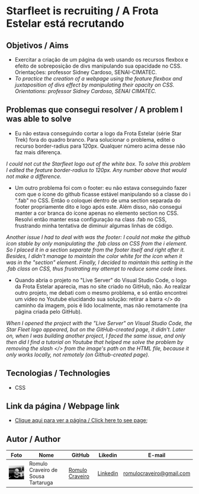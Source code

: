 # Starfleet is recruiting / A Frota Estelar está recrutando

## Objetivos / Aims

* Exercitar a criação de um página da web usando os recursos flexbox e efeito de sobreposição de divs manipulando sua opacidade no CSS. Orientações: professor Sidney Cardoso, SENAI-CIMATEC.
* <i> To practice the creation of a webpage using the feature flexbox and juxtaposition of divs effect by manipulating their opacity on CSS. Orientations: professor Sidney Cardoso, SENAI CIMATEC.</i>

## Problemas que consegui resolver / A problem I was able to solve

* Eu não estava conseguindo cortar a logo da Frota Estelar (série Star Trek) fora do quadro branco. Para solucionar o problema, editei o recurso border-radius para 120px. Qualquer número acima desse não faz mais diferença.

_I could not cut the Starfleet logo out of the white box. To solve this problem I edited the feature border-radius to 120px. Any number above that would not make a difference._

* Um outro problema foi com o footer: eu não estava conseguindo fazer com que o ícone do github ficasse estável manipulando só a classe do i ".fab" no CSS. Então o coloquei dentro de uma section separada do footer propriamente dito e logo após este. Além disso, não consegui manter a cor branca do ícone apenas no elemento section no CSS. Resolvi então manter essa configuração na class .fab no CSS, frustrando minha tentativa de diminuir algumas linhas de código.

_Another issue I had to deal with was the footer: I could not make the github icon stable by only manipulating the .fab class on CSS from the i element. So I placed it in a section separate from the footer itself and right after it. Besides, I didn't manage to maintain the color white for the icon when it was in the "section" element. Finally, I decided to maintain this setting in the .fab class on CSS, thus frustrating my attempt to reduce some code lines._

* Quando abria o projeto no "Live Server" do Visual Studio Code, o logo da Frota Estelar aparecia, mas no site criado no GitHub, não. Ao realizar outro projeto, me debati com o mesmo problema, e só então encontrei um video no Youtube elucidando sua solução: retirar a barra </> do caminho da imagem, pois é lido localmente, mas não remotamente (na página criada pelo GitHub).

_When I opened the project with the "Live Server" on Visual Studio Code, the Star Fleet logo appeared, but on the GitHub-created page, it didn't. Later on, when I was building another project, I faced the same issue, and only then did I find a tutorial on Youtube that helped me solve the problem by removing the slash </> from the image's path on the HTML file, because it only works locally, not remotely (on Github-created page)._

## Tecnologias / Technologies

* CSS

## Link da página / Webpage link

* [Clique aqui para ver a página / Click here to see page](https://romulocraveiro.github.io/starfleetrecruiting/); 

## Autor / Author

| Foto                                       | Nome        | GitHub                                         | Likedin                                                 | E-mail                |
| ------------------------------------------ | ----------- | ---------------------------------------------- | ------------------------------------------------------- | --------------------- |
| <img src="./img/fotogit.jpeg" width="100px"> | Romulo Craveiro de Sousa Tartaruga | [Romulo Craveiro](https://github.com/romulocraveiro) | [Linkedin](https://www.linkedin.com/in/romulocraveiro/) | romulocraveiro@gmail.com |